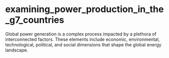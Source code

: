 # examining_power_production_in_the_g7_countries
Global power generation is a complex process impacted by a plethora of interconnected factors. These elements include economic, environmental, technological, political, and social dimensions that shape the global energy landscape. 
